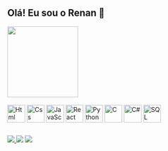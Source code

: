 ## Olá! Eu sou o Renan 👋

<div>
  <a href="https://github.com/renancmanera/convoychat">
    <img height=160 align="center" src="https://github-readme-stats.vercel.app/api/top-langs?username=renancmanera&layout=compact&langs_count=8&theme=dracula&card_width=320&cache_seconds=1" />
  </a>
</div>

<br>

<div style="display: inline_block;">
  <img align="center" alt="Html" src="https://cdn.jsdelivr.net/gh/devicons/devicon/icons/html5/html5-original.svg" height="40" width="40"/>
  <img align="center" alt="Css" src="https://cdn.jsdelivr.net/gh/devicons/devicon/icons/css3/css3-original.svg" height="40" width="40"/>
  <img align="center" alt="JavaScript" src="https://cdn.jsdelivr.net/gh/devicons/devicon/icons/javascript/javascript-original.svg" height="40" width="40"/>
  <img align="center" alt="React" src="https://cdn.jsdelivr.net/gh/devicons/devicon/icons/react/react-original.svg" height="40" width="40"/>
  <img align="center" alt="Python" src="https://cdn.jsdelivr.net/gh/devicons/devicon/icons/python/python-original.svg" height="40" width="40"/>
  <img align="center" alt="C" src="https://cdn.jsdelivr.net/gh/devicons/devicon/icons/c/c-original.svg" height="40" width="40"/>
  <img align="center" alt="C#" src="https://cdn.jsdelivr.net/gh/devicons/devicon/icons/csharp/csharp-original.svg" height="40" width="40"/>
  <img align="center" alt="SQL" src="https://cdn.jsdelivr.net/gh/devicons/devicon/icons/mysql/mysql-original.svg" height="40" width="40"/>
  
</div>

##
 
<div>
    <a href="https://www.linkedin.com/in/renanmanera" target="_blank"><img src="https://img.shields.io/badge/-LinkedIn-%230077B5?style=for-the-badge&logo=linkedin&logoColor=white" target="_blank"</a> 
  <a href="https://instagram.com/renanmanera" target="_blank"><img src="https://img.shields.io/badge/-Instagram-%23E4405F?style=for-the-badge&logo=instagram&logoColor=white" target="_blank"></a>
  <a href = "mailto:rcarvalhomanera@gmail.com"><img src="https://img.shields.io/badge/-Gmail-%23333?style=for-the-badge&logo=gmail&logoColor=white" target="_blank"></a>
  
</div>
